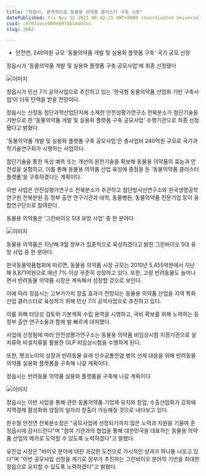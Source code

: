 ```yaml
---
title: "정읍시, 본격적으로 동물용 의약품 클러스터 구축 시동"
datePublished: Fri Nov 12 2021 00:42:25 GMT+0000 (Coordinated Universal Time)
cuid: cm701uvsv000n09l8blmd47uv
slug: 2662

---
```



- 안전연, 240억원 규모 '동물의약품 개발 및 실용화 플랫폼 구축' 국가 공모 선정

정읍시가 '동물의약품 개발 및 실용화 플랫폼 구축 공모사업'에 최종 선정됐다

![이미지](https://cdn.hashnode.com/res/hashnode/image/upload/v1739252200613/1ea70597-fcba-4094-93c6-7c28276288ea.jpeg)

정읍시가 민선 7기 공약사업으로 추진하고 있는 '한국형 동물의약품 산업화 기반 구축사업'이 더욱 탄력을 받을 전망이다.

정읍시는 신정동 첨단과학산업단지에 소재한 안전성평가연구소 전북분소가 첨단기술을 기반으로 한 '동물의약품 개발 및 실용화 플랫폼 구축 공모사업' 수행기관으로 최종 선정됐다고 밝혔다.

'동물의약품 개발 및 실용화 플랫폼 구축 공모사업'은 총사업비 240억원 규모로 국가과학기술연구회가 시행하는 사업이다.

첨단기술을 통한 독성 예측 또는 개선의 원천기술을 확보해 동물용 의약품의 효능과 안전성을 실험하고, 이를 통해 동물용 의약품 산업 육성에 중점을 둔 '동물의약품 클러스터 플랫폼'을 구축하겠다는 계획이다.

이번 사업은 안전성평가연구소 전북분소가 주관하고 첨단방사선연구소와 한국생명공학연구원 전북분원 등 정부 출연 연구기관과 대학, 동물병원, 동물의약품 전문기업 등이 융합연구단으로 참여한다.

동물용 의약품은 '그린바이오 5대 유망 사업' 중 한 분야다

![이미지](https://cdn.hashnode.com/res/hashnode/image/upload/v1739252202860/a4abc2c9-1397-43da-8d2f-162099003318.jpeg)

동물용 의약품은 지난해 9월 정부가 집중적으로 육성하겠다고 밝힌 그린바이오 5대 유망 사업 중 한 분야다.

한국동물약품협회에 따르면, 동물용 의약품 시장 규모는 2010년 5,455억원에서 지난해 8,871억원으로 매년 7% 이상 꾸준히 성장하고 있다. 또한, 고령 반려동물도 늘어나면서 반려동물 의약품 시장은 계속해서 성장할 것으로 보인다.

이에 따라 정읍시는 고부가가치 창출 효과가 전망되는 동물용 의약품 산업을 지역 특화산업 클러스터로 육성하기 위해 민선 7기 공약사업으로 추진하고 있다.

이를 위해 타당성 검토와 기본계획 수립 용역을 시행하고, 국비 확보를 위해 노력하는 등 정부 출연 연구소들과 함께 발 빠르게 대처했다.

사업에 선정됨에 따라 안전성평가연구소는 동물용 의약품 비임상시험 지정기관으로 설치류와 비설치류를 활용한 GLP 비임상시험을 수행하게 된다.

또한, 펫코노미의 성장과 반려동물 유래 인수공통전염 병의 선제 대응을 위해 반려동물 의약품 실용화 플랫폼을 구축해 나갈 계획이다.

정읍시는 반려동물 의약품 실용화 플랫폼을 구축해 나갈 계획이다

![이미지](https://cdn.hashnode.com/res/hashnode/image/upload/v1739252205200/54f9a4cd-a1b1-40bd-a4e6-fcbef6d39061.jpeg)

정읍시는 이번 사업을 통해 관련 동물의약품 기업체 유치와 창업, 수출산업화가 강화돼 지역경제 활성화와 양질의 일자리 창출이 가능해질 것으로 내다보고 있다.

한수철 안전연 전북분소장은 "공모사업에 선정되기까지 많은 노력과 지원을 기울여 준 정읍시에 감사드린다"며 "참여 기관과의 협업을 통해 대한민국을 대표하는 동물용 의약품 산업의 메카로 도약할 수 있도록 노력하겠다"고 말했다.

유진섭 시장은 "바이오 분야에 대한 과감한 도전으로 가시적인 성과가 하나둘 나오고 있다"며 "이번 공모사업 선정을 계기로 정부가 추진하는 그린바이오 분야의 기반을 최대한 정읍으로 유치할 수 있도록 노력하겠다"고 밝혔다.